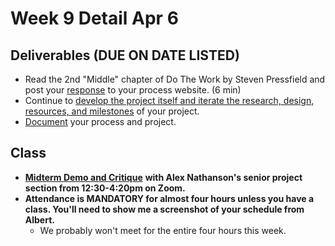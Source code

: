 # Week 9 Detail Apr 6

## Deliverables \(DUE ON DATE LISTED\)

* Read the 2nd "Middle" chapter of Do The Work by Steven Pressfield and post your [response](../assignments/responses.md) to your process website. \(6 min\)
* Continue to [develop the project itself and iterate the research, design, resources, and milestones](../project_plan/) of your project.
* [Document](../pre-work/website.md) your process and project.

## Class

* [**Midterm Demo and Critique**](../critiques-demos-presentations-and-exhibition/project_demo.md) **with Alex Nathanson's senior project section from 12:30-4:20pm on Zoom.**
* **Attendance is MANDATORY for almost four hours unless you have a class. You'll need to show me a screenshot of your schedule from Albert.**
  * We probably won't meet for the entire four hours this week.



